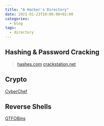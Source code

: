 ```yaml
---
title: "A Hacker's Directory"
date: 2021-01-23T10:00:00+02:00
categories:
  - blog
tags:
  - directory
---
```



## Hashing & Password Cracking

> [hashes.com](https://hashes.com/en/tools/hash_identifier)
> [crackstation.net](https://crackstation.net/)

## Crypto

[CyberChef](https://gchq.github.io/CyberChef/)


## Reverse Shells

[GTFOBins](https://gtfobins.github.io/)

